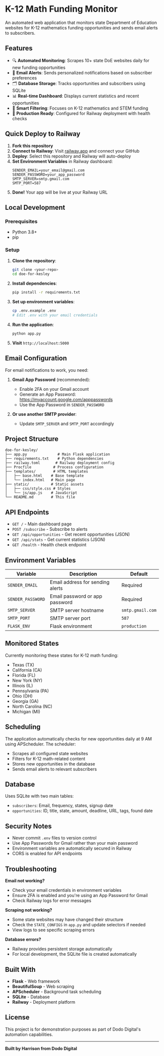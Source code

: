 # K-12 Math Funding Monitor

An automated web application that monitors state Department of Education websites for K-12 mathematics funding opportunities and sends email alerts to subscribers.

## Features

- 🔍 **Automated Monitoring**: Scrapes 10+ state DoE websites daily for new funding opportunities
- 📧 **Email Alerts**: Sends personalized notifications based on subscriber preferences
- 🗂️ **Database Storage**: Tracks opportunities and subscribers using SQLite
- 📊 **Real-time Dashboard**: Displays current statistics and recent opportunities
- 🎯 **Smart Filtering**: Focuses on K-12 mathematics and STEM funding
- 🚀 **Production Ready**: Configured for Railway deployment with health checks

## Quick Deploy to Railway

1. **Fork this repository**
2. **Connect to Railway**: Visit [railway.app](https://railway.app) and connect your GitHub
3. **Deploy**: Select this repository and Railway will auto-deploy
4. **Set Environment Variables** in Railway dashboard:
   ```
   SENDER_EMAIL=your_email@gmail.com
   SENDER_PASSWORD=your_app_password
   SMTP_SERVER=smtp.gmail.com
   SMTP_PORT=587
   ```
5. **Done!** Your app will be live at your Railway URL

## Local Development

### Prerequisites
- Python 3.8+
- pip

### Setup

1. **Clone the repository**:
   ```bash
   git clone <your-repo>
   cd doe-for-kesley
   ```

2. **Install dependencies**:
   ```bash
   pip install -r requirements.txt
   ```

3. **Set up environment variables**:
   ```bash
   cp .env.example .env
   # Edit .env with your email credentials
   ```

4. **Run the application**:
   ```bash
   python app.py
   ```

5. **Visit** `http://localhost:5000`

## Email Configuration

For email notifications to work, you need:

1. **Gmail App Password** (recommended):
   - Enable 2FA on your Gmail account
   - Generate an App Password: https://myaccount.google.com/apppasswords
   - Use the App Password in `SENDER_PASSWORD`

2. **Or use another SMTP provider**:
   - Update `SMTP_SERVER` and `SMTP_PORT` accordingly

## Project Structure

```
doe-for-kesley/
├── app.py              # Main Flask application
├── requirements.txt    # Python dependencies
├── railway.toml       # Railway deployment config
├── Procfile          # Process configuration
├── templates/        # HTML templates
│   ├── base.html    # Base template
│   └── index.html   # Main page
├── static/          # Static assets
│   ├── css/style.css # Styles
│   └── js/app.js    # JavaScript
└── README.md        # This file
```

## API Endpoints

- `GET /` - Main dashboard page
- `POST /subscribe` - Subscribe to alerts
- `GET /api/opportunities` - Get recent opportunities (JSON)
- `GET /api/stats` - Get current statistics (JSON)
- `GET /health` - Health check endpoint

## Environment Variables

| Variable | Description | Default |
|----------|-------------|---------|
| `SENDER_EMAIL` | Email address for sending alerts | Required |
| `SENDER_PASSWORD` | Email password or app password | Required |
| `SMTP_SERVER` | SMTP server hostname | `smtp.gmail.com` |
| `SMTP_PORT` | SMTP server port | `587` |
| `FLASK_ENV` | Flask environment | `production` |

## Monitored States

Currently monitoring these states for K-12 math funding:
- Texas (TX)
- California (CA) 
- Florida (FL)
- New York (NY)
- Illinois (IL)
- Pennsylvania (PA)
- Ohio (OH)
- Georgia (GA)
- North Carolina (NC)
- Michigan (MI)

## Scheduling

The application automatically checks for new opportunities daily at 9 AM using APScheduler. The scheduler:
- Scrapes all configured state websites
- Filters for K-12 math-related content
- Stores new opportunities in the database
- Sends email alerts to relevant subscribers

## Database

Uses SQLite with two main tables:
- `subscribers`: Email, frequency, states, signup date
- `opportunities`: ID, title, state, amount, deadline, URL, tags, found date

## Security Notes

- Never commit `.env` files to version control
- Use App Passwords for Gmail rather than your main password
- Environment variables are automatically secured in Railway
- CORS is enabled for API endpoints

## Troubleshooting

**Email not working?**
- Check your email credentials in environment variables
- Ensure 2FA is enabled and you're using an App Password for Gmail
- Check Railway logs for error messages

**Scraping not working?**
- Some state websites may have changed their structure
- Check the `STATE_CONFIGS` in `app.py` and update selectors if needed
- View logs to see specific scraping errors

**Database errors?**
- Railway provides persistent storage automatically
- For local development, the SQLite file is created automatically

## Built With

- **Flask** - Web framework
- **BeautifulSoup** - Web scraping
- **APScheduler** - Background task scheduling
- **SQLite** - Database
- **Railway** - Deployment platform

## License

This project is for demonstration purposes as part of Dodo Digital's automation capabilities.

---

**Built by Harrison from Dodo Digital**